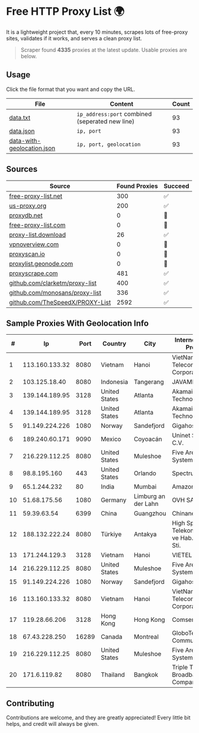
# Free HTTP Proxy List 🌍

It is a lightweight project that, every 10 minutes, scrapes lots of free-proxy sites, validates if it works, and serves a clean proxy list.


> Scraper found **4335** proxies at the latest update. Usable proxies are below.

## Usage

Click the file format that you want and copy the URL.


|File|Content|Count|
|----|-------|-----|
|[data.txt](https://raw.githubusercontent.com/themiralay/Proxy-List-World/master/data.txt)|`ip_address:port` combined (seperated new line)|93|
|[data.json](https://raw.githubusercontent.com/themiralay/Proxy-List-World/master/data.json)|`ip, port`|93|
|[data-with-geolocation.json](https://raw.githubusercontent.com/themiralay/Proxy-List-World/master/data-with-geolocation.json)|`ip, port, geolocation`|93|

## Sources

|Source|Found Proxies|Succeed|
|------|-------------|-------|
|[free-proxy-list.net](https://free-proxy-list.net)|300|✅|
|[us-proxy.org](https://www.us-proxy.org)|200|✅|
|[proxydb.net](http://proxydb.net)|0|🚫|
|[free-proxy-list.com](https://free-proxy-list.com/?page=&port=&type%5B%5D=http&type%5B%5D=https&up_time=0&search=Search)|0|🚫|
|[proxy-list.download](https://www.proxy-list.download/HTTP)|26|✅|
|[vpnoverview.com](https://vpnoverview.com/privacy/anonymous-browsing/free-proxy-servers)|0|🚫|
|[proxyscan.io](https://www.proxyscan.io)|0|🚫|
|[proxylist.geonode.com](https://proxylist.geonode.com/api/proxy-list?limit=300&page=1&sort_by=lastChecked&sort_type=desc&protocols=http,https)|0|🚫|
|[proxyscrape.com](https://api.proxyscrape.com/v2/?request=displayproxies&protocol=http&timeout=10000&country=all&ssl=all&anonymity=all)|481|✅|
|[github.com/clarketm/proxy-list](https://raw.githubusercontent.com/clarketm/proxy-list/master/proxy-list-raw.txt)|400|✅|
|[github.com/monosans/proxy-list](https://raw.githubusercontent.com/monosans/proxy-list/main/proxies/http.txt)|336|✅|
|[github.com/TheSpeedX/PROXY-List](https://raw.githubusercontent.com/TheSpeedX/PROXY-List/master/http.txt)|2592|✅|


## Sample Proxies With Geolocation Info

|#|Ip|Port|Country|City|Internet Service Provider|
|-|--|----|-------|----|-------------------------|
|1|113.160.133.32|8080|Vietnam|Hanoi|VietNam Post and Telecom Corporation|
|2|103.125.18.40|8080|Indonesia|Tangerang|JAVAMEDIA|
|3|139.144.189.95|3128|United States|Atlanta|Akamai Technologies, Inc.|
|4|139.144.189.95|3128|United States|Atlanta|Akamai Technologies, Inc.|
|5|91.149.224.226|1080|Norway|Sandefjord|Gigahost|
|6|189.240.60.171|9090|Mexico|Coyoacán|Uninet S.A. de C.V.|
|7|216.229.112.25|8080|United States|Muleshoe|Five Area Systems, LLC|
|8|98.8.195.160|443|United States|Orlando|Spectrum|
|9|65.1.244.232|80|India|Mumbai|Amazon.com|
|10|51.68.175.56|1080|Germany|Limburg an der Lahn|OVH SAS|
|11|59.39.63.54|6399|China|Guangzhou|Chinanet|
|12|188.132.222.24|8080|Türkiye|Antakya|High Speed Telekomunikasyon ve Hab. Hiz. Ltd. Sti.|
|13|171.244.129.3|3128|Vietnam|Hanoi|VIETEL|
|14|216.229.112.25|8080|United States|Muleshoe|Five Area Systems, LLC|
|15|91.149.224.226|1080|Norway|Sandefjord|Gigahost|
|16|113.160.133.32|8080|Vietnam|Hanoi|VietNam Post and Telecom Corporation|
|17|119.28.66.206|3128|Hong Kong|Hong Kong|ComsenzNet|
|18|67.43.228.250|16289|Canada|Montreal|GloboTech Communications|
|19|216.229.112.25|8080|United States|Muleshoe|Five Area Systems, LLC|
|20|171.6.119.82|8080|Thailand|Bangkok|Triple T Broadband Public Company Limited|



## Contributing

Contributions are welcome, and they are greatly appreciated! Every
little bit helps, and credit will always be given.


